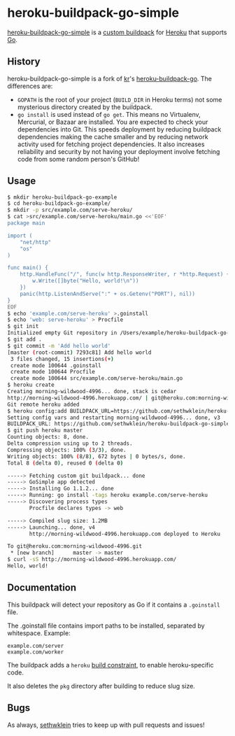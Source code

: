 heroku-buildpack-go-simple
==========================

[heroku-buildpack-go-simple][m] is a [custom buildpack][1] for [Heroku][2] that
supports [Go][3].

[m]: https://github.com/sethwklein/heroku-buildpack-go-simple
[1]: https://devcenter.heroku.com/articles/buildpacks#using-a-custom-buildpack
[2]: https://www.heroku.com/
[3]: http://golang.org/

History
-------

heroku-buildpack-go-simple is a fork of [kr][k]'s [heroku-buildpack-go][4]. The
differences are:

* `GOPATH` is the root of your project (`BUILD_DIR` in Heroku terms) not some
mysterious directory created by the buildpack.
* `go install` is used instead of `go get`. This means no Virtualenv, Mercurial,
or Bazaar are installed. You are expected to check your
dependencies into Git. This speeds deployment by reducing buildpack dependencies
making the cache smaller and by reducing network activity used for fetching
project dependencies. It also increases reliability and security by not having
your deployment involve fetching code from some random person's GitHub!

[4]: https://github.com/kr/heroku-buildpack-go
[k]: https://github.com/kr

Usage
-----

```bash
$ mkdir heroku-buildpack-go-example
$ cd heroku-buildpack-go-example/
$ mkdir -p src/example.com/serve-heroku/
$ cat >src/example.com/serve-heroku/main.go <<'EOF'
package main

import (
	"net/http"
	"os"
)

func main() {
	http.HandleFunc("/", func(w http.ResponseWriter, r *http.Request) {
		w.Write([]byte("Hello, world!\n"))
	})
	panic(http.ListenAndServe(":" + os.Getenv("PORT"), nil))
}
EOF
$ echo 'example.com/serve-heroku' >.goinstall
$ echo 'web: serve-heroku' > Procfile
$ git init
Initialized empty Git repository in /Users/example/heroku-buildpack-go-example/.git/
$ git add .
$ git commit -m 'Add hello world'
[master (root-commit) 7293c81] Add hello world
 3 files changed, 15 insertions(+)
 create mode 100644 .goinstall
 create mode 100644 Procfile
 create mode 100644 src/example.com/serve-heroku/main.go
$ heroku create
Creating morning-wildwood-4996... done, stack is cedar
http://morning-wildwood-4996.herokuapp.com/ | git@heroku.com:morning-wildwood-4996.git
Git remote heroku added
$ heroku config:add BUILDPACK_URL=https://github.com/sethwklein/heroku-buildpack-go-simple.git
Setting config vars and restarting morning-wildwood-4996... done, v3
BUILDPACK_URL: https://github.com/sethwklein/heroku-buildpack-go-simple.git
$ git push heroku master
Counting objects: 8, done.
Delta compression using up to 2 threads.
Compressing objects: 100% (3/3), done.
Writing objects: 100% (8/8), 672 bytes | 0 bytes/s, done.
Total 8 (delta 0), reused 0 (delta 0)

-----> Fetching custom git buildpack... done
-----> GoSimple app detected
-----> Installing Go 1.1.2... done
-----> Running: go install -tags heroku example.com/serve-heroku
-----> Discovering process types
       Procfile declares types -> web

-----> Compiled slug size: 1.2MB
-----> Launching... done, v4
       http://morning-wildwood-4996.herokuapp.com deployed to Heroku

To git@heroku.com:morning-wildwood-4996.git
 * [new branch]      master -> master
$ curl -sS http://morning-wildwood-4996.herokuapp.com/
Hello, world!
```

Documentation
-------------

This buildpack will detect your repository as Go if it contains a `.goinstall`
file.

The .goinstall file contains import paths to be installed, separated by
whitespace. Example:

```
example.com/server
example.com/worker
```

The buildpack adds a `heroku` [build constraint][5], to enable heroku-specific
code. 

It also deletes the `pkg` directory after building to reduce slug size.

[5]: http://golang.org/pkg/go/build/#hdr-Build_Constraints

Bugs
----

As always, [sethwklein][6] tries to keep up with pull requests and issues!

[6]: https://github.com/sethwklein
